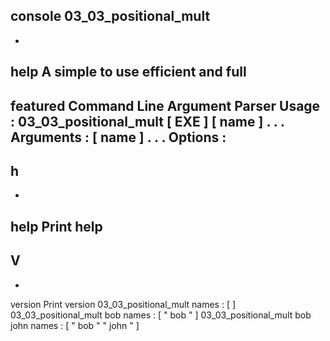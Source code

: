 console
03_03_positional_mult
-
-
help
A
simple
to
use
efficient
and
full
-
featured
Command
Line
Argument
Parser
Usage
:
03_03_positional_mult
[
EXE
]
[
name
]
.
.
.
Arguments
:
[
name
]
.
.
.
Options
:
-
h
-
-
help
Print
help
-
V
-
-
version
Print
version
03_03_positional_mult
names
:
[
]
03_03_positional_mult
bob
names
:
[
"
bob
"
]
03_03_positional_mult
bob
john
names
:
[
"
bob
"
"
john
"
]

